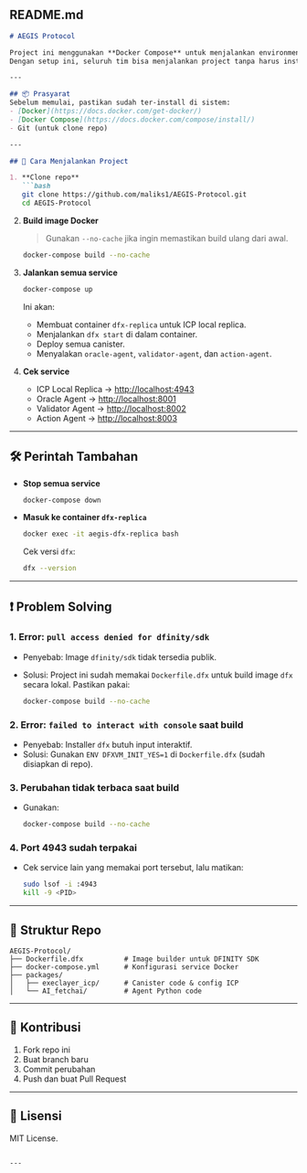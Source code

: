 ## README.md

````markdown
# AEGIS Protocol

Project ini menggunakan **Docker Compose** untuk menjalankan environment Internet Computer (ICP) dan agent-agent pendukung.  
Dengan setup ini, seluruh tim bisa menjalankan project tanpa harus install DFINITY SDK (`dfx`) secara manual di host.

---

## 📦 Prasyarat
Sebelum memulai, pastikan sudah ter-install di sistem:
- [Docker](https://docs.docker.com/get-docker/)
- [Docker Compose](https://docs.docker.com/compose/install/)
- Git (untuk clone repo)

---

## 🚀 Cara Menjalankan Project

1. **Clone repo**
   ```bash
   git clone https://github.com/maliks1/AEGIS-Protocol.git
   cd AEGIS-Protocol
````

2. **Build image Docker**

   > Gunakan `--no-cache` jika ingin memastikan build ulang dari awal.

   ```bash
   docker-compose build --no-cache
   ```

3. **Jalankan semua service**

   ```bash
   docker-compose up
   ```

   Ini akan:

   * Membuat container `dfx-replica` untuk ICP local replica.
   * Menjalankan `dfx start` di dalam container.
   * Deploy semua canister.
   * Menyalakan `oracle-agent`, `validator-agent`, dan `action-agent`.

4. **Cek service**

   * ICP Local Replica → [http://localhost:4943](http://localhost:4943)
   * Oracle Agent → [http://localhost:8001](http://localhost:8001)
   * Validator Agent → [http://localhost:8002](http://localhost:8002)
   * Action Agent → [http://localhost:8003](http://localhost:8003)

---

## 🛠️ Perintah Tambahan

* **Stop semua service**

  ```bash
  docker-compose down
  ```

* **Masuk ke container `dfx-replica`**

  ```bash
  docker exec -it aegis-dfx-replica bash
  ```

  Cek versi `dfx`:

  ```bash
  dfx --version
  ```

---

## ❗ Problem Solving

### 1. **Error: `pull access denied for dfinity/sdk`**

* Penyebab: Image `dfinity/sdk` tidak tersedia publik.
* Solusi: Project ini sudah memakai `Dockerfile.dfx` untuk build image `dfx` secara lokal. Pastikan pakai:

  ```bash
  docker-compose build --no-cache
  ```

### 2. **Error: `failed to interact with console` saat build**

* Penyebab: Installer `dfx` butuh input interaktif.
* Solusi: Gunakan `ENV DFXVM_INIT_YES=1` di `Dockerfile.dfx` (sudah disiapkan di repo).

### 3. **Perubahan tidak terbaca saat build**

* Gunakan:

  ```bash
  docker-compose build --no-cache
  ```

### 4. **Port 4943 sudah terpakai**

* Cek service lain yang memakai port tersebut, lalu matikan:

  ```bash
  sudo lsof -i :4943
  kill -9 <PID>
  ```

---

## 📄 Struktur Repo

```
AEGIS-Protocol/
├── Dockerfile.dfx          # Image builder untuk DFINITY SDK
├── docker-compose.yml      # Konfigurasi service Docker
├── packages/
│   ├── execlayer_icp/      # Canister code & config ICP
│   └── AI_fetchai/         # Agent Python code
```

---

## 👥 Kontribusi

1. Fork repo ini
2. Buat branch baru
3. Commit perubahan
4. Push dan buat Pull Request

---

## 📜 Lisensi

MIT License.

```

---
